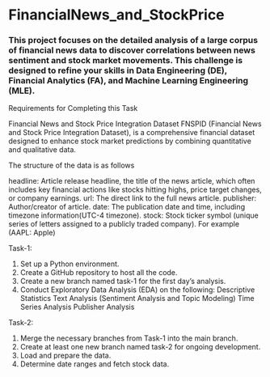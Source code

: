 # FinancialNews_and_StockPrice

### This project focuses on the detailed analysis of a large corpus of financial news data to discover correlations between news sentiment and stock market movements. This challenge is designed to refine your skills in Data Engineering (DE), Financial Analytics (FA), and Machine Learning Engineering (MLE).

Requirements for Completing this Task

Financial News and Stock Price Integration Dataset
FNSPID (Financial News and Stock Price Integration Dataset), is a comprehensive financial dataset designed to enhance stock market predictions by combining quantitative and qualitative data.

The structure of the data is as follows

 headline: Article release headline, the title of the news article, which often includes key financial actions like stocks hitting highs, price target changes, or company earnings.
 url: The direct link to the full news article.
 publisher: Author/creator of article.
 date: The publication date and time, including timezone information(UTC-4 timezone).
 stock: Stock ticker symbol (unique series of letters assigned to a publicly traded company). For example (AAPL: Apple)



Task-1:
   1. Set up a Python environment.
   2. Create a GitHub repository to host all the code.
   3. Create a new branch named task-1 for the first day’s analysis.
   4. Conduct Exploratory Data Analysis (EDA) on the following:
       Descriptive Statistics
       Text Analysis (Sentiment Analysis and Topic Modeling)
       Time Series Analysis
       Publisher Analysis

Task-2:
   1. Merge the necessary branches from Task-1 into the main branch.
   2. Create at least one new branch named task-2 for ongoing development.
   3. Load and prepare the data.
   4. Determine date ranges and fetch stock data.

